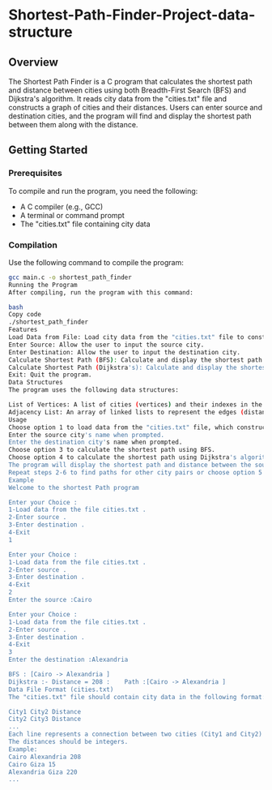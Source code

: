 # Shortest-Path-Finder-Project-data-structure

## Overview

The Shortest Path Finder is a C program that calculates the shortest path and distance between cities using both Breadth-First Search (BFS) and Dijkstra's algorithm. It reads city data from the "cities.txt" file and constructs a graph of cities and their distances. Users can enter source and destination cities, and the program will find and display the shortest path between them along with the distance.

## Getting Started

### Prerequisites

To compile and run the program, you need the following:

- A C compiler (e.g., GCC)
- A terminal or command prompt
- The "cities.txt" file containing city data

### Compilation

Use the following command to compile the program:

```bash
gcc main.c -o shortest_path_finder
Running the Program
After compiling, run the program with this command:

bash
Copy code
./shortest_path_finder
Features
Load Data from File: Load city data from the "cities.txt" file to construct the graph.
Enter Source: Allow the user to input the source city.
Enter Destination: Allow the user to input the destination city.
Calculate Shortest Path (BFS): Calculate and display the shortest path and distance using BFS.
Calculate Shortest Path (Dijkstra's): Calculate and display the shortest path and distance using Dijkstra's algorithm.
Exit: Quit the program.
Data Structures
The program uses the following data structures:

List of Vertices: A list of cities (vertices) and their indexes in the graph.
Adjacency List: An array of linked lists to represent the edges (distances) between cities.
Usage
Choose option 1 to load data from the "cities.txt" file, which constructs the graph.
Enter the source city's name when prompted.
Enter the destination city's name when prompted.
Choose option 3 to calculate the shortest path using BFS.
Choose option 4 to calculate the shortest path using Dijkstra's algorithm.
The program will display the shortest path and distance between the source and destination cities.
Repeat steps 2-6 to find paths for other city pairs or choose option 5 to exit.
Example
Welcome to the shortest Path program 

Enter your Choice :
1-Load data from the file cities.txt .
2-Enter source .
3-Enter destination .
4-Exit
1

Enter your Choice :
1-Load data from the file cities.txt .
2-Enter source .
3-Enter destination .
4-Exit
2
Enter the source :Cairo

Enter your Choice :
1-Load data from the file cities.txt .
2-Enter source .
3-Enter destination .
4-Exit
3
Enter the destination :Alexandria

BFS : [Cairo -> Alexandria ]
Dijkstra :- Distance = 208 :    Path :[Cairo -> Alexandria ]
Data File Format (cities.txt)
The "cities.txt" file should contain city data in the following format:

City1 City2 Distance
City2 City3 Distance
...
Each line represents a connection between two cities (City1 and City2) with a specified distance.
The distances should be integers.
Example:
Cairo Alexandria 208
Cairo Giza 15
Alexandria Giza 220
...
